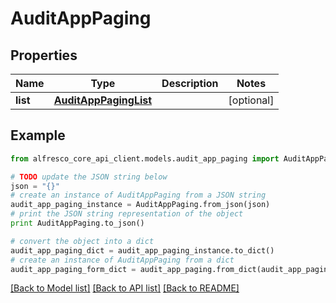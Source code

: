 # AuditAppPaging


## Properties
Name | Type | Description | Notes
------------ | ------------- | ------------- | -------------
**list** | [**AuditAppPagingList**](AuditAppPagingList.md) |  | [optional] 

## Example

```python
from alfresco_core_api_client.models.audit_app_paging import AuditAppPaging

# TODO update the JSON string below
json = "{}"
# create an instance of AuditAppPaging from a JSON string
audit_app_paging_instance = AuditAppPaging.from_json(json)
# print the JSON string representation of the object
print AuditAppPaging.to_json()

# convert the object into a dict
audit_app_paging_dict = audit_app_paging_instance.to_dict()
# create an instance of AuditAppPaging from a dict
audit_app_paging_form_dict = audit_app_paging.from_dict(audit_app_paging_dict)
```
[[Back to Model list]](../README.md#documentation-for-models) [[Back to API list]](../README.md#documentation-for-api-endpoints) [[Back to README]](../README.md)


